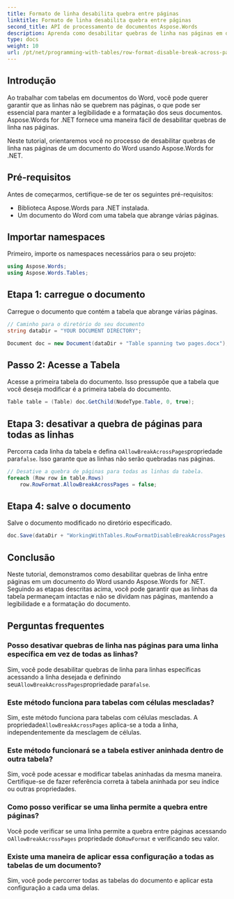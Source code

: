 ```yaml
---
title: Formato de linha desabilita quebra entre páginas
linktitle: Formato de linha desabilita quebra entre páginas
second_title: API de processamento de documentos Aspose.Words
description: Aprenda como desabilitar quebras de linha nas páginas em documentos do Word usando Aspose.Words for .NET para manter a legibilidade e a formatação da tabela.
type: docs
weight: 10
url: /pt/net/programming-with-tables/row-format-disable-break-across-pages/
---
```

## Introdução

Ao trabalhar com tabelas em documentos do Word, você pode querer garantir que as linhas não se quebrem nas páginas, o que pode ser essencial para manter a legibilidade e a formatação dos seus documentos. Aspose.Words for .NET fornece uma maneira fácil de desabilitar quebras de linha nas páginas.

Neste tutorial, orientaremos você no processo de desabilitar quebras de linha nas páginas de um documento do Word usando Aspose.Words for .NET.

## Pré-requisitos

Antes de começarmos, certifique-se de ter os seguintes pré-requisitos:
- Biblioteca Aspose.Words para .NET instalada.
- Um documento do Word com uma tabela que abrange várias páginas.

## Importar namespaces

Primeiro, importe os namespaces necessários para o seu projeto:

```csharp
using Aspose.Words;
using Aspose.Words.Tables;
```

## Etapa 1: carregue o documento

Carregue o documento que contém a tabela que abrange várias páginas.

```csharp
// Caminho para o diretório do seu documento
string dataDir = "YOUR DOCUMENT DIRECTORY";

Document doc = new Document(dataDir + "Table spanning two pages.docx");
```

## Passo 2: Acesse a Tabela

Acesse a primeira tabela do documento. Isso pressupõe que a tabela que você deseja modificar é a primeira tabela do documento.

```csharp
Table table = (Table) doc.GetChild(NodeType.Table, 0, true);
```

## Etapa 3: desativar a quebra de páginas para todas as linhas

 Percorra cada linha da tabela e defina o`AllowBreakAcrossPages`propriedade para`false`. Isso garante que as linhas não serão quebradas nas páginas.

```csharp
// Desative a quebra de páginas para todas as linhas da tabela.
foreach (Row row in table.Rows)
    row.RowFormat.AllowBreakAcrossPages = false;
```

## Etapa 4: salve o documento

Salve o documento modificado no diretório especificado.

```csharp
doc.Save(dataDir + "WorkingWithTables.RowFormatDisableBreakAcrossPages.docx");
```

## Conclusão

Neste tutorial, demonstramos como desabilitar quebras de linha entre páginas em um documento do Word usando Aspose.Words for .NET. Seguindo as etapas descritas acima, você pode garantir que as linhas da tabela permaneçam intactas e não se dividam nas páginas, mantendo a legibilidade e a formatação do documento.

## Perguntas frequentes

### Posso desativar quebras de linha nas páginas para uma linha específica em vez de todas as linhas?  
 Sim, você pode desabilitar quebras de linha para linhas específicas acessando a linha desejada e definindo seu`AllowBreakAcrossPages`propriedade para`false`.

### Este método funciona para tabelas com células mescladas?  
 Sim, este método funciona para tabelas com células mescladas. A propriedade`AllowBreakAcrossPages` aplica-se a toda a linha, independentemente da mesclagem de células.

### Este método funcionará se a tabela estiver aninhada dentro de outra tabela?  
Sim, você pode acessar e modificar tabelas aninhadas da mesma maneira. Certifique-se de fazer referência correta à tabela aninhada por seu índice ou outras propriedades.

### Como posso verificar se uma linha permite a quebra entre páginas?  
 Você pode verificar se uma linha permite a quebra entre páginas acessando o`AllowBreakAcrossPages` propriedade do`RowFormat` e verificando seu valor.

### Existe uma maneira de aplicar essa configuração a todas as tabelas de um documento?  
Sim, você pode percorrer todas as tabelas do documento e aplicar esta configuração a cada uma delas.